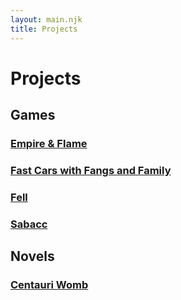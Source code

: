```yaml
---
layout: main.njk
title: Projects
---
```


# Projects

## Games

### [Empire & Flame](/empire-flame)

### [Fast Cars with Fangs and Family](/projects/fast-cars-fangs-family)

### [Fell](/projects/fell)

### [Sabacc](/sabacc)

## Novels

### [Centauri Womb](/projects/centauri-womb)
